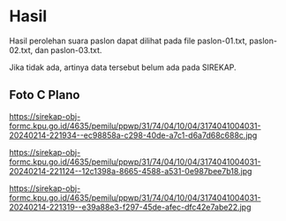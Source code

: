 # Hasil

Hasil perolehan suara paslon dapat dilihat pada file paslon-01.txt, paslon-02.txt, dan paslon-03.txt.

Jika tidak ada, artinya data tersebut belum ada pada SIREKAP.

## Foto C Plano

https://sirekap-obj-formc.kpu.go.id/4635/pemilu/ppwp/31/74/04/10/04/3174041004031-20240214-221934--ec98858a-c298-40de-a7c1-d6a7d68c688c.jpg

https://sirekap-obj-formc.kpu.go.id/4635/pemilu/ppwp/31/74/04/10/04/3174041004031-20240214-221124--12c1398a-8665-4588-a531-0e987bee7b18.jpg

https://sirekap-obj-formc.kpu.go.id/4635/pemilu/ppwp/31/74/04/10/04/3174041004031-20240214-221319--e39a88e3-f297-45de-afec-dfc42e7abe22.jpg
